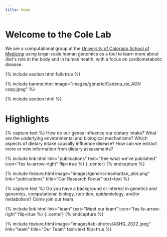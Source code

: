```yaml
---
title: Home
---
```


# Welcome to the Cole Lab 

We are a computational group at the [University of Colorado School of Medicine](https://medschool.cuanschutz.edu/) using large-scale human genomics as a tool to learn more about diet's role in the body and in human health, with a focus on cardiometabolic disease. 

{% include section.html full=true %}

{% include banner.html image="images/generic/Cadena_de_ADN copy.jpeg" %}

{% include section.html %}

# Highlights

{% capture text %}
How do our genes influence our dietary intake? What are the underlying environmental and biological mechanisms? Which aspects of dietary intake causally influence disease? How can we extract more or new information from dietary assessments?

{%
  include link.html
  link="publications"
  text="See what we've published"
  icon="fas fa-arrow-right"
  flip=true
%}
{:.center}
{% endcapture %}

{%
  include feature.html
  image="images/generic/manhattan_plot.png"
  link="publications"
  title="Our Research Focus"
  text=text
%}

{% capture text %}
Do you have a background or interest in genetics and genomics, computational biology, 
nutrition, epidemiology, and/or metabolism? Come join our team.

{%
  include link.html
  link="team"
  text="Meet our team"
  icon="fas fa-arrow-right"
  flip=true
%}
{:.center}
{% endcapture %}

{%
  include feature.html
  image="images/lab-photos/ASHG_2022.jpeg"
  link="team"
  title="Our Team"
  text=text
  flip=true
%}


